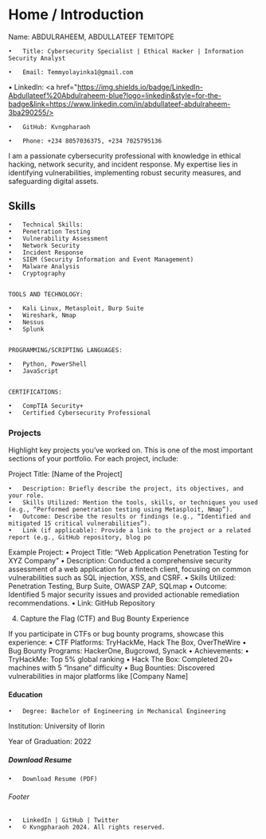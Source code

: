 # Home / Introduction


Name: ABDULRAHEEM, ABDULLATEEF TEMITOPE


	•	Title: Cybersecurity Specialist | Ethical Hacker | Information Security Analyst
 
	•	Email: Temmyolayinka1@gmail.com
 
  • Linkedln: <a href="https://img.shields.io/badge/LinkedIn-Abdullateef%20Abdulraheem-blue?logo=linkedin&style=for-the-badge&link=https://www.linkedin.com/in/abdullateef-abdulraheem-3ba290255/></a>
  
	•	GitHub: Kvngpharaoh
 
	•	Phone: +234 8057036375, +234 7025795136



 
 I am a passionate cybersecurity professional with knowledge in ethical hacking, network security, and incident response. My expertise lies in identifying vulnerabilities, implementing robust security measures, and safeguarding digital assets.
	



## Skills

	•	Technical Skills:
	•	Penetration Testing
	•	Vulnerability Assessment
	•	Network Security
	•	Incident Response
	•	SIEM (Security Information and Event Management)
	•	Malware Analysis
	•	Cryptography

 
	TOOLS AND TECHNOLOGY:
 
	•	Kali Linux, Metasploit, Burp Suite
	•	Wireshark, Nmap
	•	Nessus
	•	Splunk
 
	
	PROGRAMMING/SCRIPTING LANGUAGES:
 
	•	Python, PowerShell
	•	JavaScript
 
 
	CERTIFICATIONS:
 
	•	CompTIA Security+
	•	Certified Cybersecurity Professional
 

### Projects

Highlight key projects you’ve worked on. This is one of the most important sections of your portfolio. For each project, include:

Project Title: [Name of the Project]

	•	Description: Briefly describe the project, its objectives, and your role.
	•	Skills Utilized: Mention the tools, skills, or techniques you used (e.g., “Performed penetration testing using Metasploit, Nmap”).
	•	Outcome: Describe the results or findings (e.g., “Identified and mitigated 15 critical vulnerabilities”).
	•	Link (if applicable): Provide a link to the project or a related report (e.g., GitHub repository, blog po

Example Project:
	•	Project Title: “Web Application Penetration Testing for XYZ Company”
	•	Description: Conducted a comprehensive security assessment of a web application for a fintech client, focusing on common vulnerabilities such as SQL injection, XSS, and CSRF.
	•	Skills Utilized: Penetration Testing, Burp Suite, OWASP ZAP, SQLmap
	•	Outcome: Identified 5 major security issues and provided actionable remediation recommendations.
	•	Link: GitHub Repository

4. Capture the Flag (CTF) and Bug Bounty Experience

If you participate in CTFs or bug bounty programs, showcase this experience:
	•	CTF Platforms: TryHackMe, Hack The Box, OverTheWire
	•	Bug Bounty Programs: HackerOne, Bugcrowd, Synack
	•	Achievements:
	•	TryHackMe: Top 5% global ranking
	•	Hack The Box: Completed 20+ machines with 5 “Insane” difficulty
	•	Bug Bounties: Discovered vulnerabilities in major platforms like [Company Name]



#### Education


	•	Degree: Bachelor of Engineering in Mechanical Engineering
Institution: University of Ilorin

Year of Graduation: 2022



##### Download Resume

	•	Download Resume (PDF)

###### Footer

	•	LinkedIn | GitHub | Twitter
	•	© Kvngpharaoh 2024. All rights reserved.

